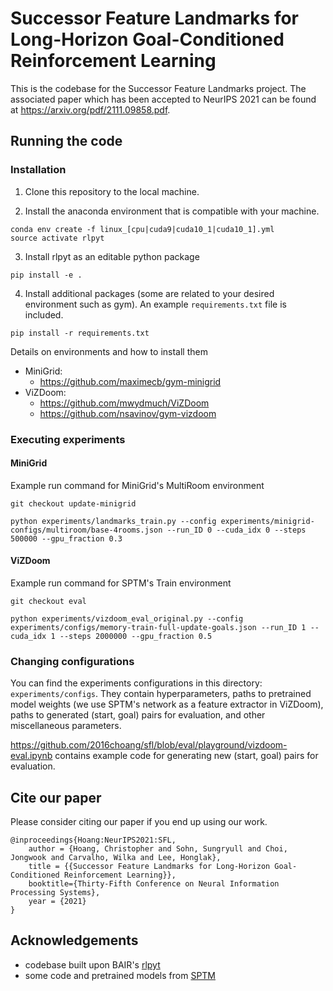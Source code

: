 # Successor Feature Landmarks for Long-Horizon Goal-Conditioned Reinforcement Learning

This is the codebase for the Successor Feature Landmarks project. The associated paper which has been accepted to NeurIPS 2021 can be found at <https://arxiv.org/pdf/2111.09858.pdf>.

## Running the code

### Installation
1. Clone this repository to the local machine.

2. Install the anaconda environment that is compatible with your machine.

```
conda env create -f linux_[cpu|cuda9|cuda10_1|cuda10_1].yml
source activate rlpyt
```

3. Install rlpyt as an editable python package

```
pip install -e .
```

4. Install additional packages (some are related to your desired environment such as gym). An example `requirements.txt` file is included. 

```
pip install -r requirements.txt
```

Details on environments and how to install them
- MiniGrid: 
    - <https://github.com/maximecb/gym-minigrid>
- ViZDoom:
    - <https://github.com/mwydmuch/ViZDoom>
    - <https://github.com/nsavinov/gym-vizdoom>

### Executing experiments

#### MiniGrid

Example run command for MiniGrid's MultiRoom environment

```
git checkout update-minigrid

python experiments/landmarks_train.py --config experiments/minigrid-configs/multiroom/base-4rooms.json --run_ID 0 --cuda_idx 0 --steps 500000 --gpu_fraction 0.3
```

#### ViZDoom

Example run command for SPTM's Train environment

```
git checkout eval

python experiments/vizdoom_eval_original.py --config experiments/configs/memory-train-full-update-goals.json --run_ID 1 --cuda_idx 1 --steps 2000000 --gpu_fraction 0.5
```

### Changing configurations

You can find the experiments configurations in this directory: `experiments/configs`. They contain hyperparameters, paths to pretrained model weights (we use SPTM's network as a feature extractor in ViZDoom), paths to generated (start, goal) pairs for evaluation, and other miscellaneous parameters.

<https://github.com/2016choang/sfl/blob/eval/playground/vizdoom-eval.ipynb> contains example code for generating new (start, goal) pairs for evaluation.

## Cite our paper

Please consider citing our paper if you end up using our work.

```
@inproceedings{Hoang:NeurIPS2021:SFL,
    author = {Hoang, Christopher and Sohn, Sungryull and Choi, Jongwook and Carvalho, Wilka and Lee, Honglak},
    title = {{Successor Feature Landmarks for Long-Horizon Goal-Conditioned Reinforcement Learning}},
    booktitle={Thirty-Fifth Conference on Neural Information Processing Systems},
    year = {2021}
}
```

## Acknowledgements

- codebase built upon BAIR's [rlpyt](https://github.com/astooke/rlpyt)
- some code and pretrained models from [SPTM](https://github.com/nsavinov/SPTM)
